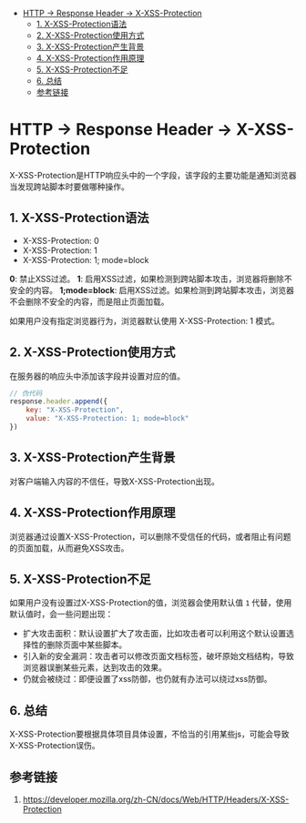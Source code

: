 
<!-- @import "[TOC]" {cmd="toc" depthFrom=1 depthTo=6 orderedList=false} -->

<!-- code_chunk_output -->

* [HTTP -> Response Header -> X-XSS-Protection](#http-response-header-x-xss-protection)
	* [1. X-XSS-Protection语法](#1-x-xss-protection语法)
	* [2. X-XSS-Protection使用方式](#2-x-xss-protection使用方式)
	* [3. X-XSS-Protection产生背景](#3-x-xss-protection产生背景)
	* [4. X-XSS-Protection作用原理](#4-x-xss-protection作用原理)
	* [5. X-XSS-Protection不足](#5-x-xss-protection不足)
	* [6. 总结](#6-总结)
	* [参考链接](#参考链接)

<!-- /code_chunk_output -->

# HTTP -> Response Header -> X-XSS-Protection
X-XSS-Protection是HTTP响应头中的一个字段，该字段的主要功能是通知浏览器当发现跨站脚本时要做哪种操作。

## 1. X-XSS-Protection语法
* X-XSS-Protection: 0
* X-XSS-Protection: 1
* X-XSS-Protection: 1; mode=block

**0**: 禁止XSS过滤。
**1**: 启用XSS过滤，如果检测到跨站脚本攻击，浏览器将删除不安全的内容。
**1;mode=block**: 启用XSS过滤。如果检测到跨站脚本攻击，浏览器不会删除不安全的内容，而是阻止页面加载。

如果用户没有指定浏览器行为，浏览器默认使用 X-XSS-Protection: 1 模式。

## 2. X-XSS-Protection使用方式
在服务器的响应头中添加该字段并设置对应的值。
```javascript {.line-numbers}
// 伪代码
response.header.append({
    key: "X-XSS-Protection", 
    value: "X-XSS-Protection: 1; mode=block"
})
```

## 3. X-XSS-Protection产生背景
对客户端输入内容的不信任，导致X-XSS-Protection出现。

## 4. X-XSS-Protection作用原理
浏览器通过设置X-XSS-Protection，可以删除不受信任的代码，或者阻止有问题的页面加载，从而避免XSS攻击。

## 5. X-XSS-Protection不足
如果用户没有设置过X-XSS-Protection的值，浏览器会使用默认值 `1` 代替，使用默认值时，会一些问题出现：
* 扩大攻击面积：默认设置扩大了攻击面，比如攻击者可以利用这个默认设置选择性的删除页面中某些脚本。
* 引入新的安全漏洞：攻击者可以修改页面文档标签，破坏原始文档结构，导致浏览器误删某些元素，达到攻击的效果。
* 仍就会被绕过：即便设置了xss防御，也仍就有办法可以绕过xss防御。

## 6. 总结
X-XSS-Protection要根据具体项目具体设置，不恰当的引用某些js，可能会导致X-XSS-Protection误伤。

## 参考链接
1. https://developer.mozilla.org/zh-CN/docs/Web/HTTP/Headers/X-XSS-Protection